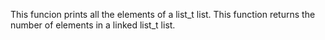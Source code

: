 This funcion prints all the elements of a list_t list.
This function returns the number of elements in a linked list_t list.
